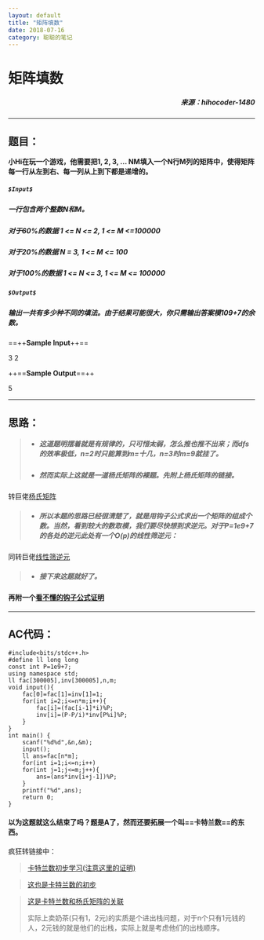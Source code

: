 ```yaml
---
layout: default
title: "矩阵填数"
date: 2018-07-16
category: 聪聪的笔记
---
```


# 矩阵填数
##### <p align="right">来源：hihocoder-1480<p>

---
## 题目：

**小Hi在玩一个游戏，他需要把1, 2, 3, ... NM填入一个N行M列的矩阵中，使得矩阵每一行从左到右、每一列从上到下都是递增的。**

##### `$Input$`
##### 一行包含两个整数N和M。  
##### 对于60%的数据 1 <= N <= 2, 1 <= M <=100000
##### 对于20%的数据 N = 3, 1 <= M <= 100
##### 对于100%的数据 1 <= N <= 3, 1 <= M <= 100000

##### `$Output$`
##### 输出一共有多少种不同的填法。由于结果可能很大，你只需输出答案模109+7的余数。

==++**Sample Input**++==

3 2

++==**Sample Output**==++

5

---
## 思路：
> - ##### 这道题明摆着就是有规律的，只可惜~~太弱~~，怎么推也推不出来；而dfs的效率极低，n=2时只能算到m=十几，n=3时m=9就挂了。
> - ##### 然而实际上这就是一道杨氏矩阵的裸题。先附上杨氏矩阵的链接。
 转巨佬[杨氏矩阵](https://blog.csdn.net/acdreamers/article/details/14549077)
> - ##### 所以本题的思路已经很清楚了，就是用钩子公式求出一个矩阵的组成个数。当然，看到较大的数取模，我们要尽快想到求逆元。对于P=1e9+7的各处的逆元此处有一个O(p)的线性筛逆元：
同转巨佬[线性筛逆元](https://blog.csdn.net/qq_34564984/article/details/52292502)
> - ##### 接下来这题就好了。
#### 再附一个[看不懂的钩子公式证明](https://en.wikipedia.org/wiki/Hook_length_formula)

---

## AC代码：

```
#include<bits/stdc++.h>
#define ll long long
const int P=1e9+7;
using namespace std;
ll fac[300005],inv[300005],n,m;
void input(){
	fac[0]=fac[1]=inv[1]=1;
	for(int i=2;i<=n*m;i++){
		fac[i]=(fac[i-1]*i)%P;
		inv[i]=(P-P/i)*inv[P%i]%P;
	}
}
int main() {
	scanf("%d%d",&n,&m);
	input();
	ll ans=fac[n*m];
	for(int i=1;i<=n;i++)
	for(int j=1;j<=m;j++){
		ans=(ans*inv[i+j-1])%P;
	}
	printf("%d",ans);
	return 0;
}
```


#### 以为这题就这么结束了吗？题是A了，然而还要拓展一个叫==卡特兰数==的东西。

疯狂转链接中：

> [卡特兰数初步学习(注意这里的证明)](https://www.cnblogs.com/code-painter/p/4417354.html)

> [这也是卡特兰数的初步](https://blog.csdn.net/wu_tongtong/article/details/78161211)

> [这是卡特兰数和杨氏矩阵的关联](https://www.cnblogs.com/five20/p/8530535.html)
> 
> 实际上卖奶茶(只有1，2元)的实质是个进出栈问题，对于n个只有1元钱的人，2元钱的就是他们的出栈，实际上就是考虑他们的出栈顺序。